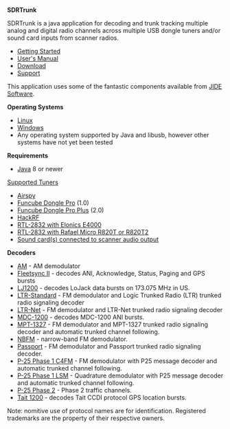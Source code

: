 **SDRTrunk**

SDRTrunk is a java application for decoding and trunk tracking multiple analog 
and digital radio channels across multiple USB dongle tuners and/or sound card 
inputs from scanner radios.

* [Getting Started](GettingStarted_V0.3.0)
* [User's Manual](UserManual_V0.3.0)
* [Download](https://github.com/DSheirer/sdrtrunk/releases)
* [Support](https://groups.google.com/forum/#!forum/sdrtrunk)

This application uses some of the fantastic components available from [JIDE Software](www.jidesoft.com).

**Operating Systems**

* [Linux](SetupLinux_V0.3.0)
* [Windows](SetupWindows_V0.3.0)
* Any operating system supported by Java and libusb, however other systems have not yet been tested 

**Requirements**

* [Java](http://www.oracle.com/technetwork/java/javase/downloads/index.html) 8 or newer

[Supported Tuners](Tuners_V0.3.0)

  * [Airspy](Airspy_V0.3.0)
  * [Funcube Dongle Pro](FuncubeDonglePro_V0.3.0) (1.0)
  * [Funcube Dongle Pro Plus](FuncubeDongleProPlus_V0.3.0) (2.0)
  * [HackRF](HackRF_V0.3.0)
  * [RTL-2832 with Elonics E4000](E4000_V0.3.0)
  * [RTL-2832 with Rafael Micro R820T or R820T2](R820T_V0.3.0)
  * [Sound card(s) connected to scanner audio output](SoundCard_V0.3.0) 

**Decoders**

  * [AM](AM_V0.3.0) - AM demodulator
  * [Fleetsync II](Fleetsync2_V0.3.0) - decodes ANI, Acknowledge, Status, Paging and GPS bursts
  * [LJ1200](LoJack_V0.3.0) - decodes LoJack data bursts on 173.075 MHz in US.
  * [LTR-Standard](LTR_V0.3.0) - FM demodulator and Logic Trunked Radio (LTR) trunked radio signaling decoder
  * [LTR-Net](LTRNet_V0.3.0) - FM demodulator and LTR-Net trunked radio signaling decoder
  * [MDC-1200](MDC1200_V0.3.0) - decodes MDC-1200 ANI bursts.
  * [MPT-1327](MPT1327_V0.3.0) - FM demodulator and MPT-1327 trunked radio signaling decoder and automatic trunked channel following.
  * [NBFM](NBFM_V0.3.0) - narrow-band FM demodulator.
  * [Passport](Passport_V0.3.0) - FM demodulator and Passport trunked radio signaling decoder.
  * [P-25 Phase 1 C4FM](APCO25_V0.3.0) - FM demodulator with P25 message decoder and automatic trunked channel following.
  * [P-25 Phase 1 LSM](APCO25_V0.3.0) - Quadrature demodulator with P25 message decoder and automatic trunked channel following.
  * [P-25 Phase 2](APCO25_V0.3.0) - Phase 2 traffic channels.
  * [Tait 1200](Tait1200_V0.3.0) - decodes Tait CCDI protocol GPS location bursts.

Note: nomitive use of protocol names are for identification. Registered trademarks are the property of their respective owners.
